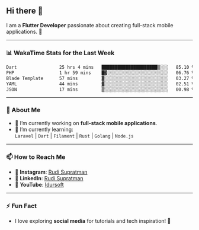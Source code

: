 ## Hi there 👋

I am a **Flutter Developer** passionate about creating full-stack mobile applications. 🚀

---

### 📊 WakaTime Stats for the Last Week
<!--START_SECTION:waka-->

```txt
Dart                25 hrs 4 mins   █████████████████████▒░░░   85.10 %
PHP                 1 hr 59 mins    █▓░░░░░░░░░░░░░░░░░░░░░░░   06.76 %
Blade Template      57 mins         ▓░░░░░░░░░░░░░░░░░░░░░░░░   03.27 %
YAML                44 mins         ▓░░░░░░░░░░░░░░░░░░░░░░░░   02.51 %
JSON                17 mins         ▒░░░░░░░░░░░░░░░░░░░░░░░░   00.98 %
```

<!--END_SECTION:waka-->

---

### 🌱 About Me
- 🔭 I’m currently working on **full-stack mobile applications**.
- 🌱 I’m currently learning:  
  `Laravel` | `Dart` | `Filament` | `Rust` | `Golang` | `Node.js`

---

### 📫 How to Reach Me
- 💬 **Instagram**: [Rudi Supratman](https://www.instagram.com/rudisupratman97)  
- 💼 **LinkedIn**: [Rudi Supratman](https://www.linkedin.com/in/rudi-supratman-324233281)  
- 🎥 **YouTube**: [Idursoft](https://www.youtube.com/@adde5863)

---

### ⚡ Fun Fact
- I love exploring **social media** for tutorials and tech inspiration! 🎥
